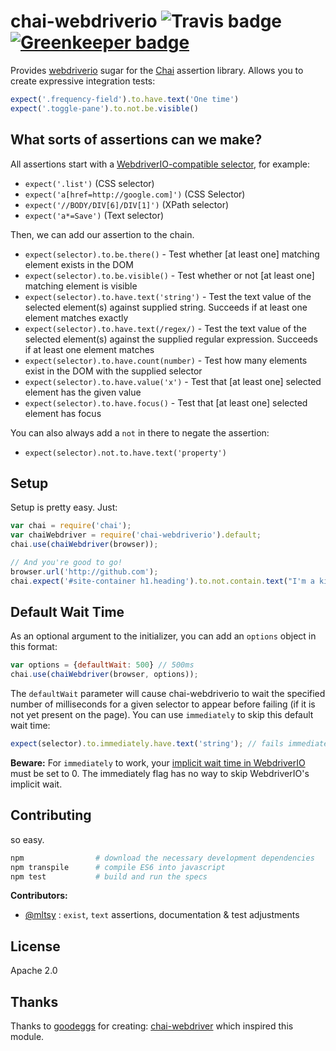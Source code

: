 # chai-webdriverio ![Travis badge](https://travis-ci.org/marcodejongh/chai-webdriverio.svg?branch=master) [![Greenkeeper badge](https://badges.greenkeeper.io/marcodejongh/chai-webdriverio.svg)](https://greenkeeper.io/)



Provides [webdriverio](https://npmjs.org/package/webdriverio) sugar for the [Chai](http://chaijs.com/) assertion library. Allows you to create expressive integration tests:

```javascript
expect('.frequency-field').to.have.text('One time')
expect('.toggle-pane').to.not.be.visible()
```

## What sorts of assertions can we make?

All assertions start with a [WebdriverIO-compatible selector](http://webdriver.io/guide/usage/selectors.html), for example:

- `expect('.list')` (CSS selector)
- `expect('a[href=http://google.com]')` (CSS Selector)
- `expect('//BODY/DIV[6]/DIV[1]')` (XPath selector)
- `expect('a*=Save')` (Text selector)

Then, we can add our assertion to the chain.

- `expect(selector).to.be.there()` - Test whether [at least one] matching element exists in the DOM
- `expect(selector).to.be.visible()` - Test whether or not [at least one] matching element is visible
- `expect(selector).to.have.text('string')` - Test the text value of the selected element(s) against supplied string. Succeeds if at least one element matches exactly
- `expect(selector).to.have.text(/regex/)` - Test the text value of the selected element(s) against the supplied regular expression. Succeeds if at least one element matches
- `expect(selector).to.have.count(number)` - Test how many elements exist in the DOM with the supplied selector
- `expect(selector).to.have.value('x')` - Test that [at least one] selected element has the given value
- `expect(selector).to.have.focus()` - Test that [at least one] selected element has focus

You can also always add a `not` in there to negate the assertion:

- `expect(selector).not.to.have.text('property')`

## Setup

Setup is pretty easy. Just:

```javascript
var chai = require('chai');
var chaiWebdriver = require('chai-webdriverio').default;
chai.use(chaiWebdriver(browser));

// And you're good to go!
browser.url('http://github.com');
chai.expect('#site-container h1.heading').to.not.contain.text("I'm a kitty!");
```

## Default Wait Time

As an optional argument to the initializer, you can add an `options` object in this format:

```javascript
var options = {defaultWait: 500} // 500ms
chai.use(chaiWebdriver(browser, options));
```

The `defaultWait` parameter will cause chai-webdriverio to wait the specified number of milliseconds
for a given selector to appear before failing (if it is not yet present on the page).  You can use `immediately`
to skip this default wait time:

```javascript
expect(selector).to.immediately.have.text('string'); // fails immediately if element is not found
```

**Beware:** For `immediately` to work, your [implicit wait time in WebdriverIO](http://webdriver.io/guide/testrunner/timeouts.html#Session-Implicit-Wait-Timeout)
must be set to 0.  The immediately flag has no way to skip WebdriverIO's implicit wait.

## Contributing

so easy.

```bash
npm                # download the necessary development dependencies
npm transpile      # compile ES6 into javascript
npm test           # build and run the specs
```

**Contributors:**

* [@mltsy](https://github.com/mltsy) : `exist`, `text` assertions, documentation & test adjustments

## License

Apache 2.0

## Thanks
Thanks to [goodeggs](https://github.com/goodeggs/) for creating: [chai-webdriver](https://github.com/goodeggs/chai-webdriver) which inspired this module.
